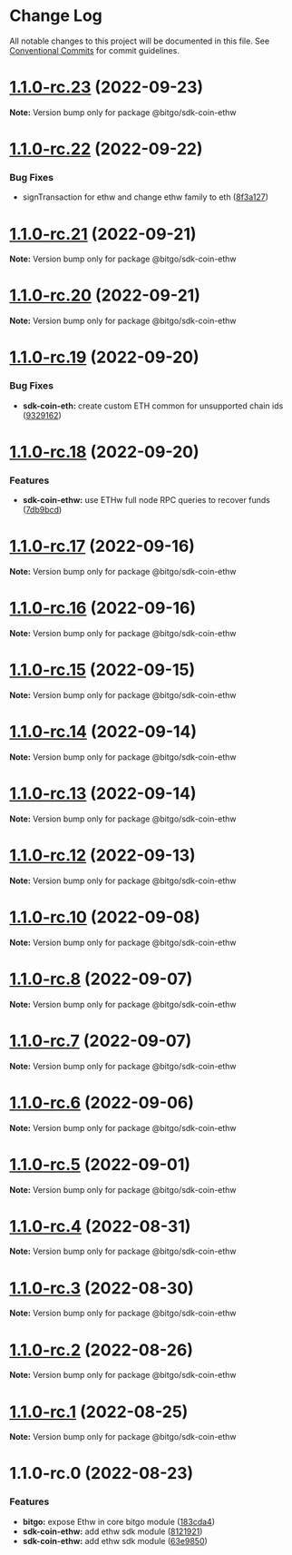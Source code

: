 # Change Log

All notable changes to this project will be documented in this file.
See [Conventional Commits](https://conventionalcommits.org) for commit guidelines.

# [1.1.0-rc.23](https://github.com/BitGo/BitGoJS/compare/@bitgo/sdk-coin-ethw@1.1.0-rc.22...@bitgo/sdk-coin-ethw@1.1.0-rc.23) (2022-09-23)

**Note:** Version bump only for package @bitgo/sdk-coin-ethw





# [1.1.0-rc.22](https://github.com/BitGo/BitGoJS/compare/@bitgo/sdk-coin-ethw@1.1.0-rc.21...@bitgo/sdk-coin-ethw@1.1.0-rc.22) (2022-09-22)


### Bug Fixes

* signTransaction for ethw and change ethw family to eth ([8f3a127](https://github.com/BitGo/BitGoJS/commit/8f3a127fc183e7176d5275610dea34aae4815375))





# [1.1.0-rc.21](https://github.com/BitGo/BitGoJS/compare/@bitgo/sdk-coin-ethw@1.1.0-rc.20...@bitgo/sdk-coin-ethw@1.1.0-rc.21) (2022-09-21)

**Note:** Version bump only for package @bitgo/sdk-coin-ethw





# [1.1.0-rc.20](https://github.com/BitGo/BitGoJS/compare/@bitgo/sdk-coin-ethw@1.1.0-rc.19...@bitgo/sdk-coin-ethw@1.1.0-rc.20) (2022-09-21)

**Note:** Version bump only for package @bitgo/sdk-coin-ethw





# [1.1.0-rc.19](https://github.com/BitGo/BitGoJS/compare/@bitgo/sdk-coin-ethw@1.1.0-rc.18...@bitgo/sdk-coin-ethw@1.1.0-rc.19) (2022-09-20)


### Bug Fixes

* **sdk-coin-eth:** create custom ETH common for unsupported chain ids ([9329162](https://github.com/BitGo/BitGoJS/commit/93291625150a0ae1f2f69432a3910845ee933e9d))





# [1.1.0-rc.18](https://github.com/BitGo/BitGoJS/compare/@bitgo/sdk-coin-ethw@1.1.0-rc.17...@bitgo/sdk-coin-ethw@1.1.0-rc.18) (2022-09-20)


### Features

* **sdk-coin-ethw:** use ETHw full node RPC queries to recover funds ([7db9bcd](https://github.com/BitGo/BitGoJS/commit/7db9bcd61549e4e96d8f745211717586eec4535c))





# [1.1.0-rc.17](https://github.com/BitGo/BitGoJS/compare/@bitgo/sdk-coin-ethw@1.1.0-rc.16...@bitgo/sdk-coin-ethw@1.1.0-rc.17) (2022-09-16)

**Note:** Version bump only for package @bitgo/sdk-coin-ethw





# [1.1.0-rc.16](https://github.com/BitGo/BitGoJS/compare/@bitgo/sdk-coin-ethw@1.1.0-rc.15...@bitgo/sdk-coin-ethw@1.1.0-rc.16) (2022-09-16)

**Note:** Version bump only for package @bitgo/sdk-coin-ethw





# [1.1.0-rc.15](https://github.com/BitGo/BitGoJS/compare/@bitgo/sdk-coin-ethw@1.1.0-rc.14...@bitgo/sdk-coin-ethw@1.1.0-rc.15) (2022-09-15)

**Note:** Version bump only for package @bitgo/sdk-coin-ethw





# [1.1.0-rc.14](https://github.com/BitGo/BitGoJS/compare/@bitgo/sdk-coin-ethw@1.1.0-rc.13...@bitgo/sdk-coin-ethw@1.1.0-rc.14) (2022-09-14)

**Note:** Version bump only for package @bitgo/sdk-coin-ethw





# [1.1.0-rc.13](https://github.com/BitGo/BitGoJS/compare/@bitgo/sdk-coin-ethw@1.1.0-rc.12...@bitgo/sdk-coin-ethw@1.1.0-rc.13) (2022-09-14)

**Note:** Version bump only for package @bitgo/sdk-coin-ethw





# [1.1.0-rc.12](https://github.com/BitGo/BitGoJS/compare/@bitgo/sdk-coin-ethw@1.1.0-rc.11...@bitgo/sdk-coin-ethw@1.1.0-rc.12) (2022-09-13)

**Note:** Version bump only for package @bitgo/sdk-coin-ethw





# [1.1.0-rc.10](https://github.com/BitGo/BitGoJS/compare/@bitgo/sdk-coin-ethw@1.1.0-rc.9...@bitgo/sdk-coin-ethw@1.1.0-rc.10) (2022-09-08)

**Note:** Version bump only for package @bitgo/sdk-coin-ethw





# [1.1.0-rc.8](https://github.com/BitGo/BitGoJS/compare/@bitgo/sdk-coin-ethw@1.1.0-rc.7...@bitgo/sdk-coin-ethw@1.1.0-rc.8) (2022-09-07)

**Note:** Version bump only for package @bitgo/sdk-coin-ethw





# [1.1.0-rc.7](https://github.com/BitGo/BitGoJS/compare/@bitgo/sdk-coin-ethw@1.1.0-rc.6...@bitgo/sdk-coin-ethw@1.1.0-rc.7) (2022-09-07)

**Note:** Version bump only for package @bitgo/sdk-coin-ethw





# [1.1.0-rc.6](https://github.com/BitGo/BitGoJS/compare/@bitgo/sdk-coin-ethw@1.1.0-rc.5...@bitgo/sdk-coin-ethw@1.1.0-rc.6) (2022-09-06)

**Note:** Version bump only for package @bitgo/sdk-coin-ethw





# [1.1.0-rc.5](https://github.com/BitGo/BitGoJS/compare/@bitgo/sdk-coin-ethw@1.1.0-rc.4...@bitgo/sdk-coin-ethw@1.1.0-rc.5) (2022-09-01)

**Note:** Version bump only for package @bitgo/sdk-coin-ethw





# [1.1.0-rc.4](https://github.com/BitGo/BitGoJS/compare/@bitgo/sdk-coin-ethw@1.1.0-rc.3...@bitgo/sdk-coin-ethw@1.1.0-rc.4) (2022-08-31)

**Note:** Version bump only for package @bitgo/sdk-coin-ethw





# [1.1.0-rc.3](https://github.com/BitGo/BitGoJS/compare/@bitgo/sdk-coin-ethw@1.1.0-rc.2...@bitgo/sdk-coin-ethw@1.1.0-rc.3) (2022-08-30)

**Note:** Version bump only for package @bitgo/sdk-coin-ethw





# [1.1.0-rc.2](https://github.com/BitGo/BitGoJS/compare/@bitgo/sdk-coin-ethw@1.1.0-rc.1...@bitgo/sdk-coin-ethw@1.1.0-rc.2) (2022-08-26)

**Note:** Version bump only for package @bitgo/sdk-coin-ethw





# [1.1.0-rc.1](https://github.com/BitGo/BitGoJS/compare/@bitgo/sdk-coin-ethw@1.1.0-rc.0...@bitgo/sdk-coin-ethw@1.1.0-rc.1) (2022-08-25)

**Note:** Version bump only for package @bitgo/sdk-coin-ethw





# 1.1.0-rc.0 (2022-08-23)


### Features

* **bitgo:** expose Ethw in core bitgo module ([183cda4](https://github.com/BitGo/BitGoJS/commit/183cda433f8c683722843e2c30bf46101a1cd677))
* **sdk-coin-ethw:** add ethw sdk module ([8121921](https://github.com/BitGo/BitGoJS/commit/812192168b07327458518ce438b6cdfd14db6a89))
* **sdk-coin-ethw:** add ethw sdk module ([63e9850](https://github.com/BitGo/BitGoJS/commit/63e9850c27039d1b614d14426a1d9b090d454b76))
